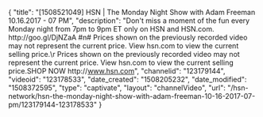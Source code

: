 {
    "title": "[1508521049] HSN | The Monday Night Show with Adam Freeman 10.16.2017 - 07 PM",
    "description": "Don't miss a moment of the fun every Monday night from 7pm to 9pm ET only on HSN and HSN.com.  http:\/\/goo.gl\/DjNZaA #n# Prices shown on the previously recorded video may not represent the current price. View hsn.com to view the current selling price.\r Prices shown on the previously recorded video may not represent the current price.  View hsn.com to view the current selling price.SHOP NOW http:\/\/www.hsn.com",
    "channelid": "123179144",
    "videoid": "123178533",
    "date_created": "1508205232",
    "date_modified": "1508372595",
    "type": "captivate",
    "layout": "channelVideo",
    "url": "\/hsn-network\/hsn-the-monday-night-show-with-adam-freeman-10-16-2017-07-pm\/123179144-123178533"
}